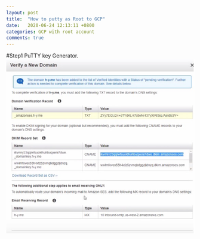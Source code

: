 ```yaml
---
layout: post
title:  "How to putty as Root to GCP"
date:   2020-06-24 12:13:11 +0800
categories: GCP with root account
comments: true
---
```


#Step1 PuTTY key Generator.
![new domain](/assets/images/newdomain.jpg)